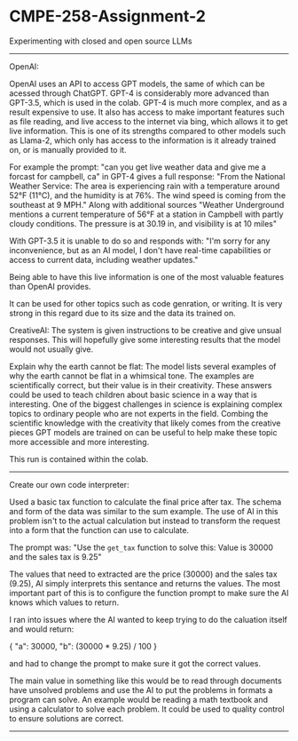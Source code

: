 # CMPE-258-Assignment-2
Experimenting with closed and open source LLMs

----------------------------------------------
OpenAI: 

OpenAI uses an API to access GPT models, the same of which can be acessed through ChatGPT. GPT-4 is considerably more advanced than GPT-3.5, which is used in the colab. GPT-4 is much more complex, and as a result expensive to use. It also has access to make important features such as file reading, and live access to the internet via bing, which allows it to get live information. This is one of its strengths compared to other models such as Llama-2, which only has access to the information is it already trained on, or is manually provided to it.

For example the prompt: "can you get live weather data and give me a forcast for campbell, ca" in GPT-4 gives a full response: "From the National Weather Service: The area is experiencing rain with a temperature around 52°F (11°C), and the humidity is at 76%. The wind speed is coming from the southeast at 9 MPH." Along with additional sources "Weather Underground mentions a current temperature of 56°F at a station in Campbell with partly cloudy conditions. The pressure is at 30.19 in, and visibility is at 10 miles"

With GPT-3.5 it is unable to do so and responds with: 
"I'm sorry for any inconvenience, but as an AI model, I don't have real-time capabilities or access to current data, including weather updates."

Being able to have this live information is one of the most valuable features than OpenAI provides.

It can be used for other topics such as code genration, or writing. It is very strong in this regard due to its size and the data its trained on.

CreativeAI: The system is given instructions to be creative and give unsual responses. This will hopefully give some interesting results that the model would not usually give.

Explain why the earth cannot be flat: The model lists several examples of why the earth cannot be flat in a whimsical tone. The examples are scientifically correct, but their value is in their creativity. These answers could be used to teach children about basic science in a way that is interesting. One of the biggest challenges in science is explaining complex topics to ordinary people who are not experts in the field. Combing the scientific knowledge with the creativity that likely comes from the creative pieces GPT models are trained on can be useful to help make these topic more accessible and more interesting.

This run is contained within the colab.

----------------------------------------------
Create our own code interpreter:

Used a basic tax function to calculate the final price after tax. The schema and form of the data was similar to the sum example. The use of AI in this problem isn't to the actual calculation but instead to transform the request into a form that the function can use to calculate. 

The prompt was: "Use the `get_tax` function to solve this: Value is 30000 and the sales tax is 9.25" 

The values that need to extracted are the price (30000) and the sales tax (9.25), AI simply interprets this sentance and returns the values. The most important part of this is to configure the function prompt to make sure the AI knows which values to return. 

I ran into issues where the AI wanted to keep trying to do the caluation itself and would return:

{
  "a": 30000,
  "b": (30000 * 9.25) / 100
}

and had to change the prompt to make sure it got the correct values. 

The main value in something like this would be to read through documents have unsolved problems and use the AI to put the problems in formats a program can solve. An example would be reading a math textbook and using a calculator to solve each problem. It could be used to quality control to ensure solutions are correct.

----------------------------------------------






